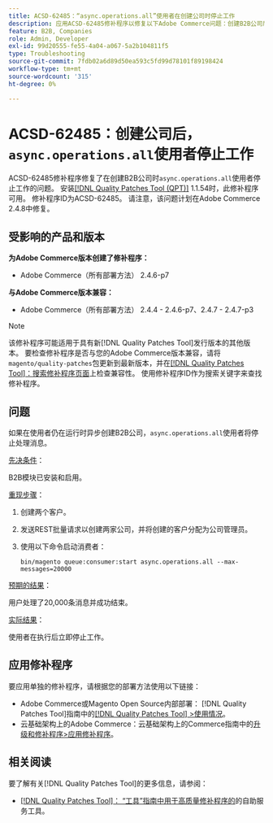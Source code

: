 ```yaml
---
title: ACSD-62485：“async.operations.all”使用者在创建公司时停止工作
description: 应用ACSD-62485修补程序以修复以下Adobe Commerce问题：创建B2B公司后，“async.operations.all”使用者停止工作。
feature: B2B, Companies
role: Admin, Developer
exl-id: 99d20555-fe55-4a04-a067-5a2b104811f5
type: Troubleshooting
source-git-commit: 7fdb02a6d89d50ea593c5fd99d78101f89198424
workflow-type: tm+mt
source-wordcount: '315'
ht-degree: 0%

---
```


# ACSD-62485：创建公司后，`async.operations.all`使用者停止工作

ACSD-62485修补程序修复了在创建B2B公司时`async.operations.all`使用者停止工作的问题。 安装[[!DNL Quality Patches Tool (QPT)]](/help/tools/quality-patches-tool/quality-patches-tool-to-self-serve-quality-patches.md) 1.1.54时，此修补程序可用。 修补程序ID为ACSD-62485。 请注意，该问题计划在Adobe Commerce 2.4.8中修复。

## 受影响的产品和版本

**为Adobe Commerce版本创建了修补程序：**

* Adobe Commerce（所有部署方法） 2.4.6-p7

**与Adobe Commerce版本兼容：**

* Adobe Commerce（所有部署方法） 2.4.4 - 2.4.6-p7、2.4.7 - 2.4.7-p3

>[!NOTE]
>
>该修补程序可能适用于具有新[!DNL Quality Patches Tool]发行版本的其他版本。 要检查修补程序是否与您的Adobe Commerce版本兼容，请将`magento/quality-patches`包更新到最新版本，并在[[!DNL Quality Patches Tool]：搜索修补程序页面](https://experienceleague.adobe.com/tools/commerce-quality-patches/index.html?lang=zh-Hans)上检查兼容性。 使用修补程序ID作为搜索关键字来查找修补程序。

## 问题

如果在使用者仍在运行时异步创建B2B公司，`async.operations.all`使用者将停止处理消息。

<u>先决条件</u>：

B2B模块已安装和启用。

<u>重现步骤</u>：

1. 创建两个客户。
1. 发送REST批量请求以创建两家公司，并将创建的客户分配为公司管理员。
1. 使用以下命令启动消费者：

   ``` bin/magento queue:consumer:start async.operations.all --max-messages=20000 ```

<u>预期的结果</u>：

用户处理了20,000条消息并成功结束。

<u>实际结果</u>：

使用者在执行后立即停止工作。

## 应用修补程序

要应用单独的修补程序，请根据您的部署方法使用以下链接：

* Adobe Commerce或Magento Open Source内部部署： [!DNL Quality Patches Tool]指南中的[[!DNL Quality Patches Tool] >使用情况](/help/tools/quality-patches-tool/usage.md)。
* 云基础架构上的Adobe Commerce：云基础架构上的Commerce指南中的[升级和修补程序>应用修补程序](https://experienceleague.adobe.com/docs/commerce-cloud-service/user-guide/develop/upgrade/apply-patches.html?lang=zh-Hans)。

## 相关阅读

要了解有关[!DNL Quality Patches Tool]的更多信息，请参阅：

* [[!DNL Quality Patches Tool]： “工具”指南中用于高质量修补程序的](/help/tools/quality-patches-tool/quality-patches-tool-to-self-serve-quality-patches.md)的自助服务工具。
